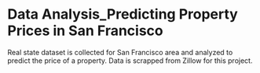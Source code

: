 # Data Analysis_Predicting Property Prices in San Francisco
Real state dataset is collected for San Francisco area and analyzed to predict the price of a property.
Data is scrapped from Zillow for this project.
